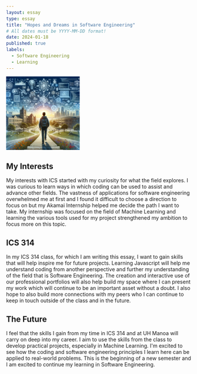 ```yaml
---
layout: essay
type: essay
title: "Hopes and Dreams in Software Engineering"
# All dates must be YYYY-MM-DD format!
date: 2024-01-18
published: true
labels:
  - Software Engineering
  - Learning
---
```


<img width="200px" class="float-start pe-3" src="../img/ICS314/hopesanddreams.png">

## My Interests
My interests with ICS started with my curiosity for what the field explores. I was curious to learn ways in which coding can be used to assist and advance other fields. The vastness of applications for software engineering overwhelmed me at first and I found it difficult to choose a direction to focus on but my Akamai Internship helped me decide the path I want to take. My internship was focused on the field of Machine Learning and learning the various tools used for my project strengthened my ambition to focus more on this topic. 

## ICS 314
In my ICS 314 class, for which I am writing this essay, I want to gain skills that will help inspire me for future projects. Learning Javascript will help me understand coding from another perspective and further my understanding of the field that is Software Engineering. The creation and interactive use of our professional portfolios will also help build my space where I can present my work which will continue to be an important asset without a doubt. I also hope to also build more connections with my peers who I can continue to keep in touch outside of the class and in the future. 

## The Future
I feel that the skills I gain from my time in ICS 314 and at UH Manoa will carry on deep into my career. I aim to use the skills from the class to develop practical projects, especially in Machine Learning.  I'm excited to see how the coding and software engineering principles I learn here can be applied to real-world problems. This is the beginning of a new semester and I am excited to continue my learning in Software Engineering. 
